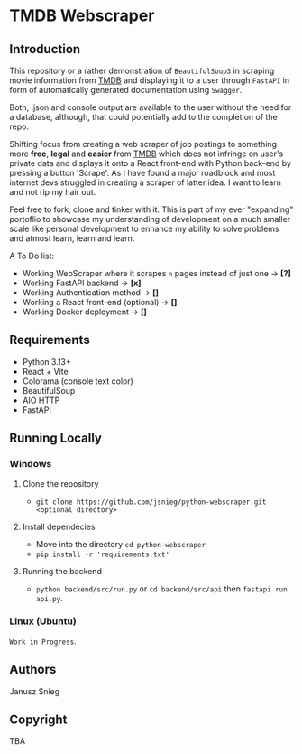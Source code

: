 # TMDB Webscraper

## Introduction

This repository or a rather demonstration of `BeautifulSoup3` in scraping movie information from [TMDB](https://www.themoviedb.org/) and displaying it to a user through `FastAPI` in form of automatically generated documentation using `Swagger`.

Both, .json and console output are available to the user without the need for a database, although, that could potentially add to the completion of the repo.

Shifting focus from creating a web scraper of job postings to something more **free**, **legal** and **easier** from [TMDB](https://www.themoviedb.org/) which does not infringe on user's private data and displays it onto a React front-end with Python back-end by pressing a button 'Scrape'. As I have found a major roadblock and most internet devs struggled in creating a scraper of latter idea. I want to learn and not rip my hair out.

Feel free to fork, clone and tinker with it. This is part of my ever "expanding" portoflio to showcase my understanding of development on a much smaller scale like personal development to enhance my ability to solve problems and atmost learn, learn and learn.

A To Do list:

- Working WebScraper where it scrapes `n` pages instead of just one -> **[?]**
- Working FastAPI backend -> **[x]**
- Working Authentication method -> **[]**
- Working a React front-end (optional) -> **[]**
- Working Docker deployment -> **[]**

## Requirements

- Python 3.13+
- React + Vite
- Colorama (console text color)
- BeautifulSoup
- AIO HTTP
- FastAPI

## Running Locally

### Windows

1. Clone the repository

    - `git clone https://github.com/jsnieg/python-webscraper.git <optional directory>`

2. Install dependecies

    - Move into the directory `cd python-webscraper`
    - `pip install -r 'requirements.txt'`

3. Running the backend

    - `python backend/src/run.py` or `cd backend/src/api` then `fastapi run api.py`.

### Linux (Ubuntu)

`Work in Progress`.

## Authors

Janusz Snieg

## Copyright

TBA